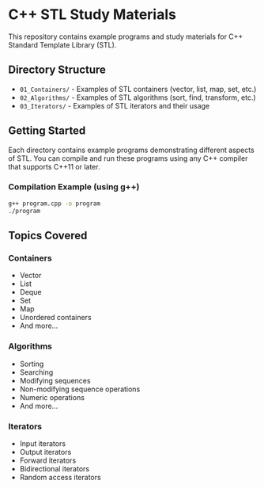 # C++ STL Study Materials

This repository contains example programs and study materials for C++ Standard Template Library (STL).

## Directory Structure

- `01_Containers/` - Examples of STL containers (vector, list, map, set, etc.)
- `02_Algorithms/` - Examples of STL algorithms (sort, find, transform, etc.)
- `03_Iterators/` - Examples of STL iterators and their usage

## Getting Started

Each directory contains example programs demonstrating different aspects of STL. You can compile and run these programs using any C++ compiler that supports C++11 or later.

### Compilation Example (using g++)

```bash
g++ program.cpp -o program
./program
```

## Topics Covered

### Containers
- Vector
- List
- Deque
- Set
- Map
- Unordered containers
- And more...

### Algorithms
- Sorting
- Searching
- Modifying sequences
- Non-modifying sequence operations
- Numeric operations
- And more...

### Iterators
- Input iterators
- Output iterators
- Forward iterators
- Bidirectional iterators
- Random access iterators
